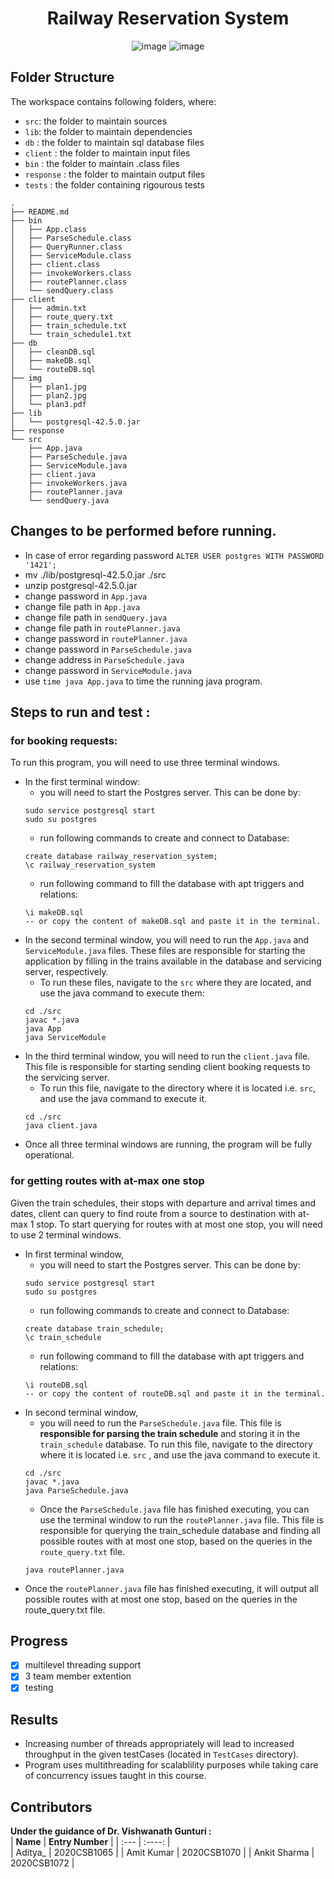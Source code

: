 <center>
<h1> Railway Reservation System </h1>

![image](https://img.shields.io/badge/Java-ED8B00?style=for-the-badge&logo=java&logoColor=white)
![image](https://img.shields.io/badge/PostgreSQL-316192?style=for-the-badge&logo=postgresql&logoColor=white)
</center>

    
## Folder Structure

The workspace contains following folders, where:

- `src`: the folder to maintain sources
- `lib`: the folder to maintain dependencies
- `db` : the folder to maintain sql database files
- `client` : the folder to maintain input files 
- `bin` : the folder to maintain .class files
- `response` : the folder to maintain output files 
- `tests` : the folder containing rigourous tests
```
.
├── README.md
├── bin
│   ├── App.class
│   ├── ParseSchedule.class
│   ├── QueryRunner.class
│   ├── ServiceModule.class
│   ├── client.class
│   ├── invokeWorkers.class
│   ├── routePlanner.class
│   └── sendQuery.class
├── client
│   ├── admin.txt
│   ├── route_query.txt
│   ├── train_schedule.txt
│   └── train_schedule1.txt
├── db
│   ├── cleanDB.sql
│   ├── makeDB.sql
│   └── routeDB.sql
├── img
│   ├── plan1.jpg
│   ├── plan2.jpg
│   └── plan3.pdf
├── lib
│   └── postgresql-42.5.0.jar
├── response
└── src
    ├── App.java
    ├── ParseSchedule.java
    ├── ServiceModule.java
    ├── client.java
    ├── invokeWorkers.java
    ├── routePlanner.java
    └── sendQuery.java
```

## Changes to be performed before running.
- In case of error regarding password ```ALTER USER postgres WITH PASSWORD '1421';```
- mv ./lib/postgresql-42.5.0.jar ./src
- unzip postgresql-42.5.0.jar
- change password in ```App.java```
- change file path in ```App.java```
- change file path in ```sendQuery.java```
- change file path in ```routePlanner.java```
- change password in ```routePlanner.java```
- change password in ```ParseSchedule.java```
- change address in ```ParseSchedule.java```
- change password in ```ServiceModule.java```
- use ```time java App.java``` to time the running java program.

## Steps to run and test :
### for booking requests:
To run this program, you will need to use three terminal windows.

- In the first terminal window:
  - you will need to start the Postgres server. This can be done by:
  ```
  sudo service postgresql start         
  sudo su postgres
  ```
  - run following commands to create and connect to Database:
  ```
  create database railway_reservation_system;
  \c railway_reservation_system
  ```
  - run following command to fill the database with apt triggers and relations:
  ```
  \i makeDB.sql
  -- or copy the content of makeDB.sql and paste it in the terminal.
  ```
- In the second terminal window, you will need to run the `App.java` and `ServiceModule.java` files. These files are responsible for starting the application by filling in the trains available in the database and servicing server, respectively.
  - To run these files, navigate to the `src` where they are located, and use the java command to execute them:
  ```
  cd ./src
  javac *.java  
  java App
  java ServiceModule
  ```
- In the third terminal window, you will need to run the `client.java` file. This file is responsible for starting sending client booking requests to the servicing server. 
  - To run this file, navigate to the directory where it is located i.e. `src`, and use the java command to execute it.
  ```
  cd ./src
  java client.java
  ```
- Once all three terminal windows are running, the program will be fully operational.

### for getting routes with at-max one stop
Given the train schedules, their stops with departure and arrival times and dates, client can query to find route from a source to destination with at-max 1 stop. 
To start querying for routes with at most one stop, you will need to use 2 terminal windows.
- In first terminal window, 
  - you will need to start the Postgres server. This can be done by:
  ```
  sudo service postgresql start         
  sudo su postgres
  ```
  - run following commands to create and connect to Database:
  ```
  create database train_schedule;
  \c train_schedule
  ```
  - run following command to fill the database with apt triggers and relations:
  ```
  \i routeDB.sql
  -- or copy the content of routeDB.sql and paste it in the terminal.
  ```
- In second terminal window,
  - you will need to run the `ParseSchedule.java` file. This file is **responsible for parsing the train schedule** and storing it in the `train_schedule` database. To run this file, navigate to the directory where it is located i.e. `src` , and use the java command to execute it.
  ```
  cd ./src
  javac *.java
  java ParseSchedule.java
  ```
  - Once the `ParseSchedule.java` file has finished executing, you can use the terminal window to run the `routePlanner.java` file. This file is responsible for querying the train_schedule database and finding all possible routes with at most one stop, based on the queries in the `route_query.txt` file.
  ```
  java routePlanner.java
  ```
- Once the `routePlanner.java` file has finished executing, it will output all possible routes with at most one stop, based on the queries in the route_query.txt file.

## Progress 
- [x] multilevel threading support
- [x] 3 team member extention
- [x] testing

## Results
- Increasing number of threads appropriately will lead to increased throughput in the given testCases (located in `TestCases` directory).
- Program uses multithreading for scalablility purposes while taking care of concurrency issues taught in this course.

## Contributors  
<b>Under the guidance of Dr. Vishwanath Gunturi : </b><br>
| **Name**      | **Entry Number** | 
| :---        |    :----:   |  
| Aditya_      | 2020CSB1065      | 
| Amit Kumar   | 2020CSB1070        | 
| Ankit Sharma      | 2020CSB1072       |





